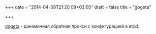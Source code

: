 +++
date = "2014-04-08T21:20:09+03:00"
draft = false
title = "gogeta"

+++

<p><a href="https://github.com/nuxeo/gogeta">gogeta</a> - динамичная обратная прокси с конфигурацией&nbsp;в etcd.</p>

